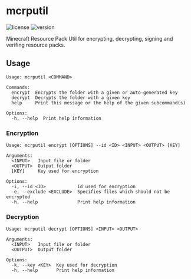 # mcrputil

![license](https://img.shields.io/badge/License-Apache_2.0-blue.svg)
![version](https://img.shields.io/badge/Version-1.0.0-green.svg)

Minecraft Resource Pack Util for encrypting, decrypting, signing and verifing resource packs. 

## Usage

```
Usage: mcrputil <COMMAND>

Commands:
  encrypt  Encrypts the folder with a given or auto-generated key
  decrypt  Decrypts the folder with a given key
  help     Print this message or the help of the given subcommand(s)

Options:
  -h, --help  Print help information
```

### Encryption
```
Usage: mcrputil encrypt [OPTIONS] --id <ID> <INPUT> <OUTPUT> [KEY]

Arguments:
  <INPUT>   Input file or folder
  <OUTPUT>  Output folder
  [KEY]     Key used for encryption

Options:
  -i, --id <ID>            Id used for encryption
  -e, --exclude <EXCLUDE>  Specifies files which should not be encrypted
  -h, --help               Print help information
```

### Decryption
```
Usage: mcrputil decrypt [OPTIONS] <INPUT> <OUTPUT>

Arguments:
  <INPUT>   Input file or folder
  <OUTPUT>  Output folder

Options:
  -k, --key <KEY>  Key used for decryption
  -h, --help       Print help information
```
